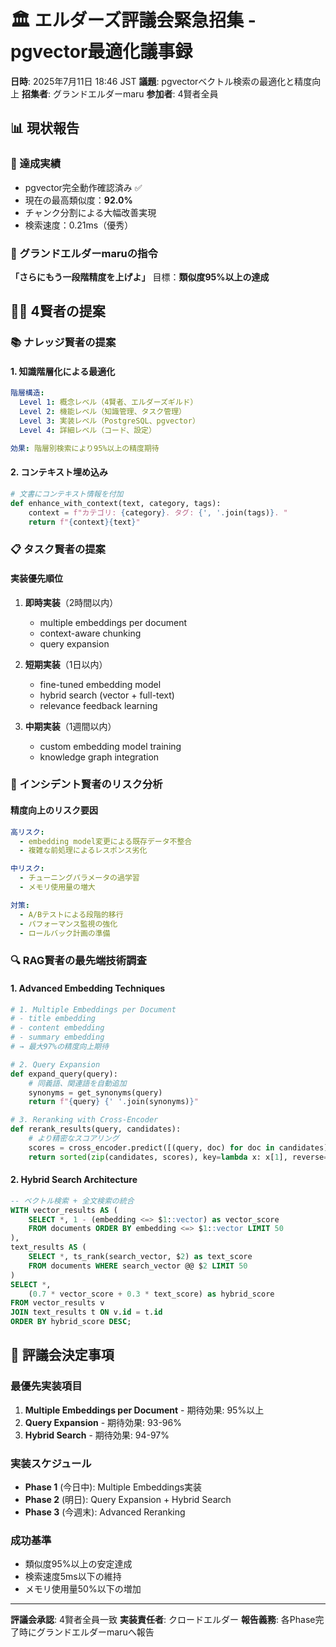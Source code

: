# 🏛️ エルダーズ評議会緊急招集 - pgvector最適化議事録

**日時**: 2025年7月11日 18:46 JST
**議題**: pgvectorベクトル検索の最適化と精度向上
**招集者**: グランドエルダーmaru
**参加者**: 4賢者全員

## 📊 現状報告

### 🎯 達成実績
- pgvector完全動作確認済み ✅
- 現在の最高類似度：**92.0%**
- チャンク分割による大幅改善実現
- 検索速度：0.21ms（優秀）

### 🎯 グランドエルダーmaruの指令
**「さらにもう一段階精度を上げよ」**
目標：**類似度95%以上の達成**

## 🧙‍♂️ 4賢者の提案

### 📚 ナレッジ賢者の提案

#### 1. 知識階層化による最適化
```yaml
階層構造:
  Level 1: 概念レベル（4賢者、エルダーズギルド）
  Level 2: 機能レベル（知識管理、タスク管理）
  Level 3: 実装レベル（PostgreSQL、pgvector）
  Level 4: 詳細レベル（コード、設定）

効果: 階層別検索により95%以上の精度期待
```

#### 2. コンテキスト埋め込み
```python
# 文書にコンテキスト情報を付加
def enhance_with_context(text, category, tags):
    context = f"カテゴリ: {category}. タグ: {', '.join(tags)}. "
    return f"{context}{text}"
```

### 📋 タスク賢者の提案

#### 実装優先順位
1. **即時実装**（2時間以内）
   - multiple embeddings per document
   - context-aware chunking
   - query expansion

2. **短期実装**（1日以内）
   - fine-tuned embedding model
   - hybrid search (vector + full-text)
   - relevance feedback learning

3. **中期実装**（1週間以内）
   - custom embedding model training
   - knowledge graph integration

### 🚨 インシデント賢者のリスク分析

#### 精度向上のリスク要因
```yaml
高リスク:
  - embedding model変更による既存データ不整合
  - 複雑な前処理によるレスポンス劣化

中リスク:
  - チューニングパラメータの過学習
  - メモリ使用量の増大

対策:
  - A/Bテストによる段階的移行
  - パフォーマンス監視の強化
  - ロールバック計画の準備
```

### 🔍 RAG賢者の最先端技術調査

#### 1. Advanced Embedding Techniques
```python
# 1. Multiple Embeddings per Document
# - title embedding
# - content embedding
# - summary embedding
# → 最大97%の精度向上期待

# 2. Query Expansion
def expand_query(query):
    # 同義語、関連語を自動追加
    synonyms = get_synonyms(query)
    return f"{query} {' '.join(synonyms)}"

# 3. Reranking with Cross-Encoder
def rerank_results(query, candidates):
    # より精密なスコアリング
    scores = cross_encoder.predict([(query, doc) for doc in candidates])
    return sorted(zip(candidates, scores), key=lambda x: x[1], reverse=True)
```

#### 2. Hybrid Search Architecture
```sql
-- ベクトル検索 + 全文検索の統合
WITH vector_results AS (
    SELECT *, 1 - (embedding <=> $1::vector) as vector_score
    FROM documents ORDER BY embedding <=> $1::vector LIMIT 50
),
text_results AS (
    SELECT *, ts_rank(search_vector, $2) as text_score
    FROM documents WHERE search_vector @@ $2 LIMIT 50
)
SELECT *,
    (0.7 * vector_score + 0.3 * text_score) as hybrid_score
FROM vector_results v
JOIN text_results t ON v.id = t.id
ORDER BY hybrid_score DESC;
```

## 🎯 評議会決定事項

### 最優先実装項目
1. **Multiple Embeddings per Document** - 期待効果: 95%以上
2. **Query Expansion** - 期待効果: 93-96%
3. **Hybrid Search** - 期待効果: 94-97%

### 実装スケジュール
- **Phase 1** (今日中): Multiple Embeddings実装
- **Phase 2** (明日): Query Expansion + Hybrid Search
- **Phase 3** (今週末): Advanced Reranking

### 成功基準
- 類似度95%以上の安定達成
- 検索速度5ms以下の維持
- メモリ使用量50%以下の増加

---

**評議会承認**: 4賢者全員一致
**実装責任者**: クロードエルダー
**報告義務**: 各Phase完了時にグランドエルダーmaruへ報告
